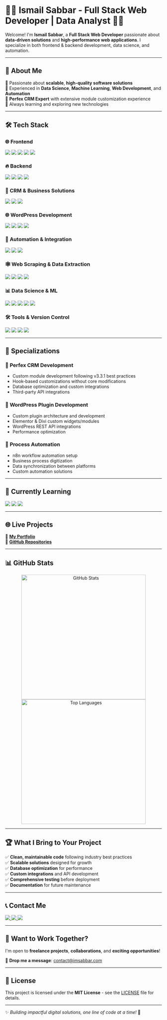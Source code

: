 # 👨‍💻 Ismail Sabbar - Full Stack Web Developer | Data Analyst 👨‍💻  

Welcome! I'm **Ismail Sabbar**, a **Full Stack Web Developer** passionate about **data-driven solutions** and **high-performance web applications**. I specialize in both frontend & backend development, data science, and automation.  

---

## 🚀 About Me  
🔹 Passionate about **scalable**, **high-quality software solutions**  
🔹 Experienced in **Data Science**, **Machine Learning**, **Web Development**, and **Automation**  
🔹 **Perfex CRM Expert** with extensive module customization experience  
🔹 Always learning and exploring new technologies  

---

## 🛠 Tech Stack  

### 🌐 **Frontend**  
<p align="left">
  <img src="https://img.shields.io/badge/-HTML5-E34F26?style=for-the-badge&logo=html5&logoColor=white" />
  <img src="https://img.shields.io/badge/-CSS3-1572B6?style=for-the-badge&logo=css3&logoColor=white" />
  <img src="https://img.shields.io/badge/-JavaScript-F7DF1E?style=for-the-badge&logo=javascript&logoColor=black" />
  <img src="https://img.shields.io/badge/-jQuery-0769AD?style=for-the-badge&logo=jquery&logoColor=white" />
  <img src="https://img.shields.io/badge/-AJAX-02569B?style=for-the-badge&logo=ajax&logoColor=white" />
</p>

### 🔥 **Backend**  
<p align="left">
  <img src="https://img.shields.io/badge/-PHP-777BB4?style=for-the-badge&logo=php&logoColor=white" />
  <img src="https://img.shields.io/badge/-CodeIgniter-EF4223?style=for-the-badge&logo=codeigniter&logoColor=white" />
  <img src="https://img.shields.io/badge/-MySQL-4479A1?style=for-the-badge&logo=mysql&logoColor=white" />
  <img src="https://img.shields.io/badge/-MongoDB-47A248?style=for-the-badge&logo=mongodb&logoColor=white" />
</p>

### 🏢 **CRM & Business Solutions**  
<p align="left">
  <img src="https://img.shields.io/badge/-Perfex%20CRM%20Expert-0088CC?style=for-the-badge&logo=salesforce&logoColor=white" />
  <img src="https://img.shields.io/badge/-CRM%20Module%20Development-FF6B35?style=for-the-badge&logo=modules&logoColor=white" />
  <img src="https://img.shields.io/badge/-Custom%20Modules-4CAF50?style=for-the-badge&logo=puzzle&logoColor=white" />
</p>

### 🌐 **WordPress Development**  
<p align="left">
  <img src="https://img.shields.io/badge/-WordPress-21759B?style=for-the-badge&logo=wordpress&logoColor=white" />
  <img src="https://img.shields.io/badge/-Plugin%20Development-00749C?style=for-the-badge&logo=wordpress&logoColor=white" />
  <img src="https://img.shields.io/badge/-Elementor-92003B?style=for-the-badge&logo=elementor&logoColor=white" />
  <img src="https://img.shields.io/badge/-Divi-8B5CF6?style=for-the-badge&logo=divi&logoColor=white" />
</p>

### 🤖 **Automation & Integration**  
<p align="left">
  <img src="https://img.shields.io/badge/-n8n%20Automation-EA4B71?style=for-the-badge&logo=n8n&logoColor=white" />
  <img src="https://img.shields.io/badge/-Workflow%20Automation-FF9500?style=for-the-badge&logo=zapier&logoColor=white" />
  <img src="https://img.shields.io/badge/-API%20Integration-009688?style=for-the-badge&logo=api&logoColor=white" />
</p>

### 🕸️ **Web Scraping & Data Extraction**  
<p align="left">
  <img src="https://img.shields.io/badge/-Python-3776AB?style=for-the-badge&logo=python&logoColor=white" />
  <img src="https://img.shields.io/badge/-BeautifulSoup-8A2BE2?style=for-the-badge&logo=python&logoColor=white" />
  <img src="https://img.shields.io/badge/-Selenium-43B02A?style=for-the-badge&logo=selenium&logoColor=white" />
  <img src="https://img.shields.io/badge/-Scrapy-60A839?style=for-the-badge&logo=scrapy&logoColor=white" />
</p>

### 📊 **Data Science & ML**  
<p align="left">
  <img src="https://img.shields.io/badge/-Jupyter-F37626?style=for-the-badge&logo=jupyter&logoColor=white" />
  <img src="https://img.shields.io/badge/-Pandas-150458?style=for-the-badge&logo=pandas&logoColor=white" />
  <img src="https://img.shields.io/badge/-NumPy-013243?style=for-the-badge&logo=numpy&logoColor=white" />
  <img src="https://img.shields.io/badge/-Scikit%20Learn-F7931E?style=for-the-badge&logo=scikit-learn&logoColor=white" />
  <img src="https://img.shields.io/badge/-TensorFlow-FF6F00?style=for-the-badge&logo=tensorflow&logoColor=white" />
</p>

### 🛠 **Tools & Version Control**  
<p align="left">
  <img src="https://img.shields.io/badge/-Git-F05032?style=for-the-badge&logo=git&logoColor=white" />
  <img src="https://img.shields.io/badge/-GitHub-181717?style=for-the-badge&logo=github&logoColor=white" />
  <img src="https://img.shields.io/badge/-Linux-FCC624?style=for-the-badge&logo=linux&logoColor=black" />
  <img src="https://img.shields.io/badge/-phpMyAdmin-6C78AF?style=for-the-badge&logo=phpmyadmin&logoColor=white" />
</p>

---

## 🎯 Specializations  

### 💼 **Perfex CRM Development**  
- Custom module development following v3.3.1 best practices
- Hook-based customizations without core modifications  
- Database optimization and custom integrations
- Third-party API integrations

### 🔌 **WordPress Plugin Development**  
- Custom plugin architecture and development
- Elementor & Divi custom widgets/modules
- WordPress REST API integrations
- Performance optimization

### 🔄 **Process Automation**  
- n8n workflow automation setup
- Business process digitization
- Data synchronization between platforms
- Custom automation solutions

---

## 🌱 Currently Learning  
<p align="left">
  <img src="https://img.shields.io/badge/-React.js-61DAFB?style=for-the-badge&logo=react&logoColor=black" />
  <img src="https://img.shields.io/badge/-Advanced%20Data%20Science-FF6F00?style=for-the-badge&logo=python&logoColor=white" />
  <img src="https://img.shields.io/badge/-Cloud%20Computing-4285F4?style=for-the-badge&logo=googlecloud&logoColor=white" />
</p>

---

## 🌐 Live Projects  
🔗 [**My Portfolio**](https://imsabbar.space/)  
🔗 [**GitHub Repositories**](https://github.com/imsabbar)  

---

## 📊 GitHub Stats  
<p align="center">
  <img src="https://github-readme-stats.vercel.app/api?username=imsabbar&show_icons=true&theme=radical" alt="GitHub Stats" width="400"/>
  <img src="https://github-readme-stats.vercel.app/api/top-langs/?username=imsabbar&layout=compact&theme=radical" alt="Top Languages" width="400"/>
</p>

---

## 🏆 What I Bring to Your Project  
✅ **Clean, maintainable code** following industry best practices  
✅ **Scalable solutions** designed for growth  
✅ **Database optimization** for performance  
✅ **Custom integrations** and API development  
✅ **Comprehensive testing** before deployment  
✅ **Documentation** for future maintenance  

---

## 📞 Contact Me  
<p align="left">
  <a href="mailto:contact@imsabbar.com">
    <img src="https://img.shields.io/badge/-Email-D14836?style=for-the-badge&logo=gmail&logoColor=white" />
  </a>
  <a href="https://www.linkedin.com/in/ismail-sabbar">
    <img src="https://img.shields.io/badge/-LinkedIn-0077B5?style=for-the-badge&logo=linkedin&logoColor=white" />
  </a>
  <a href="https://www.youtube.com/@imsabbar">
    <img src="https://img.shields.io/badge/-YouTube-FF0000?style=for-the-badge&logo=youtube&logoColor=white" />
  </a>
</p>

---

## 🚀 Want to Work Together?  
I'm open to **freelance projects**, **collaborations**, and **exciting opportunities**!  

📩 **Drop me a message**: [contact@imsabbar.com](mailto:contact@imsabbar.com)  

---

## 🎯 License  
This project is licensed under the **MIT License** - see the [LICENSE](LICENSE) file for details.  

---

✨ _Building impactful digital solutions, one line of code at a time!_ 🚀

